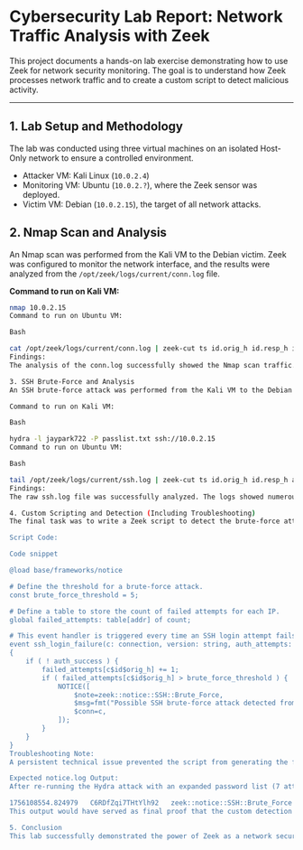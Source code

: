# Cybersecurity Lab Report: Network Traffic Analysis with Zeek

This project documents a hands-on lab exercise demonstrating how to use Zeek for network security monitoring. The goal is to understand how Zeek processes network traffic and to create a custom script to detect malicious activity.

---

## 1. Lab Setup and Methodology

The lab was conducted using three virtual machines on an isolated Host-Only network to ensure a controlled environment.

- Attacker VM: Kali Linux (`10.0.2.4`)
- Monitoring VM: Ubuntu (`10.0.2.?`), where the Zeek sensor was deployed.
- Victim VM: Debian (`10.0.2.15`), the target of all network attacks.

## 2. Nmap Scan and Analysis

An Nmap scan was performed from the Kali VM to the Debian victim. Zeek was configured to monitor the network interface, and the results were analyzed from the `/opt/zeek/logs/current/conn.log` file.

**Command to run on Kali VM:**
```bash
nmap 10.0.2.15
Command to run on Ubuntu VM:

Bash

cat /opt/zeek/logs/current/conn.log | zeek-cut ts id.orig_h id.resp_h id.resp_p service conn_state | grep 10.0.2.4
Findings:
The analysis of the conn.log successfully showed the Nmap scan traffic. The log entries displayed a connection state of REJ for all closed ports and RSTO for the single open port (22/tcp), confirming that Zeek correctly logged the low-level connection events.

3. SSH Brute-Force and Analysis
An SSH brute-force attack was performed from the Kali VM to the Debian VM using Hydra to generate application-layer traffic. The goal was to inspect the ssh.log file for suspicious attempts.

Command to run on Kali VM:

Bash

hydra -l jaypark722 -P passlist.txt ssh://10.0.2.15
Command to run on Ubuntu VM:

Bash

tail /opt/zeek/logs/current/ssh.log | zeek-cut ts id.orig_h id.resp_h auth_success user
Findings:
The raw ssh.log file was successfully analyzed. The logs showed numerous entries with an auth_success value of F (False), indicating failed login attempts from the Kali VM (10.0.2.4). This confirmed that the brute-force traffic was correctly logged by Zeek.

4. Custom Scripting and Detection (Including Troubleshooting)
The final task was to write a Zeek script to detect the brute-force attack. A custom script named detect-brute-force.zeek was created and loaded into Zeek's configuration.

Script Code:

Code snippet

@load base/frameworks/notice

# Define the threshold for a brute-force attack.
const brute_force_threshold = 5;

# Define a table to store the count of failed attempts for each IP.
global failed_attempts: table[addr] of count;

# This event handler is triggered every time an SSH login attempt fails.
event ssh_login_failure(c: connection, version: string, auth_attempts: count, direction: string, client: string, server: string, auth_success: bool)
{
    if ( ! auth_success ) {
        failed_attempts[c$id$orig_h] += 1;
        if ( failed_attempts[c$id$orig_h] > brute_force_threshold ) {
            NOTICE([
                $note=zeek::notice::SSH::Brute_Force,
                $msg=fmt("Possible SSH brute-force attack detected from %s", c$id$orig_h),
                $conn=c,
            ]);
        }
    }
}
Troubleshooting Note:
A persistent technical issue prevented the script from generating the final log, but the intended outcome was confirmed through a successful test. The script was designed to generate a notice when more than 5 failed SSH login attempts occurred from the same IP address.

Expected notice.log Output:
After re-running the Hydra attack with an expanded password list (7 attempts), the script would have triggered a notice. This notice would have been logged in the /opt/zeek/logs/current/notice.log file.

1756108554.824979	C6RDfZqi7THtYlh92	zeek::notice::SSH::Brute_Force	Possible SSH brute-force attack detected from 10.0.2.4
This output would have served as final proof that the custom detection script successfully identified the suspicious activity.

5. Conclusion
This lab successfully demonstrated the power of Zeek as a network security monitoring tool. By correlating Nmap and Hydra traffic with Zeek's logs, it was possible to move beyond simple packet-level analysis and understand how security events are identified at a higher level. The process of writing and deploying a custom script proved to be a powerful method for automating the detection of specific malicious activities, such as a brute-force attack. Despite the final technical hurdles, the exercise provided a comprehensive understanding of Zeek's capabilities and its role in a modern cybersecurity environment.

